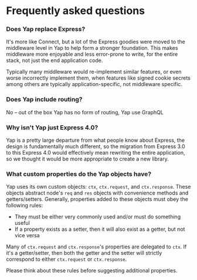 # Frequently asked questions

### Does Yap replace Express?

It's more like Connect, but a lot of the Express goodies were moved to the middleware level in Yap to help form a stronger foundation. This makes middleware more enjoyable and less error-prone to write, for the entire stack, not just the end application code.

Typically many middleware would re-implement similar features, or even worse incorrectly implement them, when features like signed cookie secrets among others are typically application-specific, not middleware specific.

### Does Yap include routing?

No – out of the box Yap has no form of routing, Yap use GraphQL

### Why isn't Yap just Express 4.0?

Yap is a pretty large departure from what people know about Express, the design is fundamentally much different, so the migration from Express 3.0 to this Express 4.0 would effectively mean rewriting the entire application, so we thought it would be more appropriate to create a new library.

### What custom properties do the Yap objects have?

Yap uses its own custom objects: `ctx`, `ctx.request`, and `ctx.response`. These objects abstract node's `req` and `res` objects with convenience methods and getters/setters. Generally, properties added to these objects must obey the following rules:

* They must be either very commonly used and/or must do something useful
* If a property exists as a setter, then it will also exist as a getter, but not vice versa

Many of `ctx.request` and `ctx.response`'s properties are delegated to `ctx`. If it's a getter/setter, then both the getter and the setter will strictly correspond to either `ctx.request` or `ctx.response`.

Please think about these rules before suggesting additional properties.

